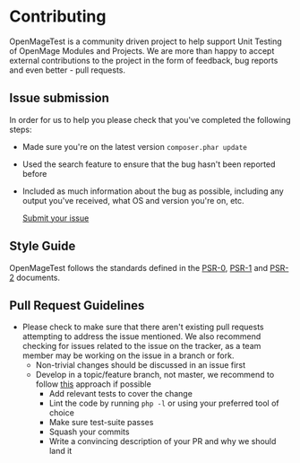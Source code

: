 Contributing
============

OpenMageTest is a community driven project to help support Unit Testing of 
OpenMage Modules and Projects. We are more than happy to accept external 
contributions to the project in the form of feedback, bug reports and even 
better - pull requests.

## Issue submission

In order for us to help you please check that you've completed the following
steps:

* Made sure you're on the latest version `composer.phar update`
* Used the search feature to ensure that the bug hasn't been reported before
* Included as much information about the bug as possible, including any output
  you've received, what OS and version you're on, etc.

  [Submit your issue](https://github.com/ajbonner/openmagetest/issues/new)

## Style Guide

OpenMageTest follows the standards defined in the
[PSR-0](https://github.com/php-fig/fig-standards/blob/master/accepted/PSR-0.md),
[PSR-1](https://github.com/php-fig/fig-standards/blob/master/accepted/PSR-1.md)
and
[PSR-2](https://github.com/php-fig/fig-standards/blob/master/accepted/PSR-2.md)
documents.

## Pull Request Guidelines

* Please check to make sure that there aren't existing pull requests attempting
  to address the issue mentioned. We also recommend checking for issues related
  to the issue on the tracker, as a team member may be working on the issue in
  a branch or fork.
  * Non-trivial changes should be discussed in an issue first
  * Develop in a topic/feature branch, not master, we recommend to follow
    [this](http://nvie.com/posts/a-successful-git-branching-model/) approach if
    possible
    * Add relevant tests to cover the change
    * Lint the code by running `php -l` or using your preferred tool of choice
    * Make sure test-suite passes
    * Squash your commits
    * Write a convincing description of your PR and why we should land it
